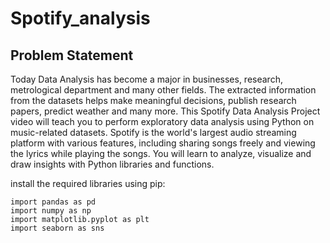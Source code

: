 # Spotify_analysis


## Problem Statement
Today Data Analysis has become a major in businesses, research, metrological department and many other fields. The extracted information from the datasets helps make meaningful decisions, publish research papers, predict weather and many more. This Spotify Data Analysis Project video will teach you to perform exploratory data analysis using Python on music-related datasets. Spotify is the world's largest audio streaming platform with various features, including sharing songs freely and viewing the lyrics while playing the songs. You will learn to analyze, visualize and draw insights with Python libraries and functions.



  install the required libraries using pip:
   ```
   import pandas as pd
   import numpy as np
   import matplotlib.pyplot as plt
   import seaborn as sns
   ```


